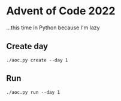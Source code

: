 # Advent of Code 2022

...this time in Python because I'm lazy

## Create day

`./aoc.py create --day 1`

## Run

`./aoc.py run --day 1`
